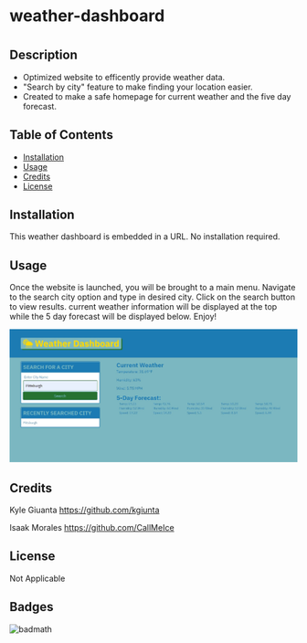 # weather-dashboard

# <weather-dashboard>

## Description

- Optimized website to efficently provide weather data.
- "Search by city" feature to make finding your location easier.
- Created to make a safe homepage for current weather and the five day forecast.

## Table of Contents

- [Installation](#installation)
- [Usage](#usage)
- [Credits](#credits)
- [License](#license)

## Installation

This weather dashboard is embedded in a URL. No installation required. 

## Usage

Once the website is launched, you will be brought to a main menu. Navigate to the search city option and type in desired city. Click on the search button to view results. current weather information will be displayed at the top while the 5 day forecast will be displayed below. Enjoy! 

![Image of website](assets/images/weatherdash.jpg)

## Credits

Kyle Giuanta https://github.com/kgiunta

Isaak Morales https://github.com/CallMeIce

## License
Not Applicable

## Badges

![badmath](https://img.shields.io/github/languages/top/lernantino/badmath)
